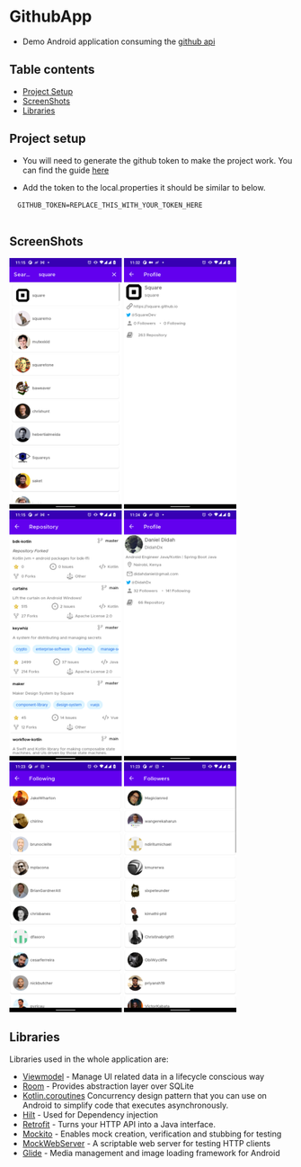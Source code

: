 # GithubApp

- Demo Android application consuming the [github api](https://docs.github.com/en/rest)

## Table contents
- [Project Setup](#project-setup)
- [ScreenShots](#screenshots)
- [Libraries](#libraries)


## Project setup

- You will need to generate the github token to make the project work. You can find the
  guide [here](https://docs.github.com/en/authentication/keeping-your-account-and-data-secure/creating-a-personal-access-token)

- Add the token to the local.properties it should be similar to below.
``` 
  GITHUB_TOKEN=REPLACE_THIS_WITH_YOUR_TOKEN_HERE 
  
```

## ScreenShots
 <img src="art/square_search.png" width="200" style="max-width:100%;">  <img src="art/square_profile.png" width="200" style="max-width:100%;">
<img src="art/square_repo.png" width="200" style="max-width:100%;"> <img src="art/didahdx.png" width="200" style="max-width:100%;">
<img src="art/following.png" width="200" style="max-width:100%;"> <img src="art/followers.png" width="200" style="max-width:100%;"> 

## Libraries

Libraries used in the whole application are:

- [Viewmodel](https://developer.android.com/topic/libraries/architecture/viewmodel) - Manage UI
  related data in a lifecycle conscious way
- [Room](https://developer.android.com/training/data-storage/room) - Provides abstraction layer over
  SQLite
- [Kotlin.coroutines](https://developer.android.com/kotlin/coroutines?gclid=Cj0KCQjw1dGJBhD4ARIsANb6Odld-9wkN4Lkm6UJAvWRshusopwstZH5IXkSLzxv_Q5JYjgjozIywfcaAlS9EALw_wcB&gclsrc=aw.ds)
      Concurrency design pattern that you can use on Android to simplify code that executes
      asynchronously.
- [Hilt](https://dagger.dev/hilt/quick-start.html) - Used for Dependency injection
- [Retrofit](https://square.github.io/retrofit/) - Turns your HTTP API into a Java interface.
- [Mockito](https://javadoc.io/doc/org.mockito/mockito-core/latest/org/mockito/Mockito.html) -
  Enables mock creation, verification and stubbing for testing
- [MockWebServer](https://github.com/square/okhttp/tree/master/mockwebserver) - A scriptable web
  server for testing HTTP clients
- [Glide](https://github.com/bumptech/glide) - Media management and image loading framework for
  Android